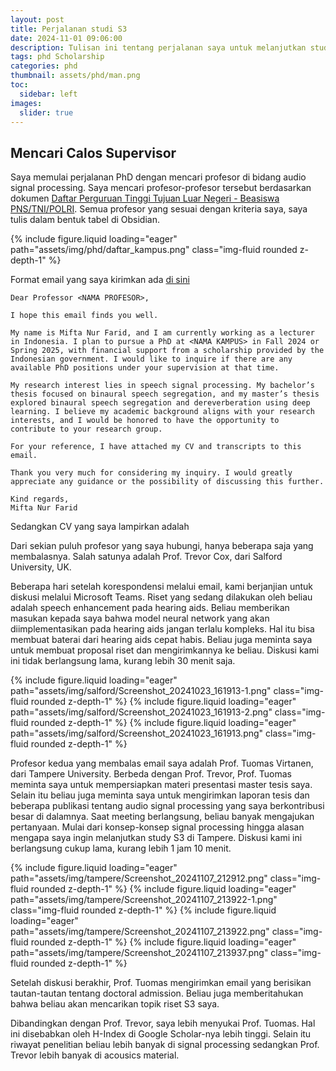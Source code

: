 ```yaml
---
layout: post
title: Perjalanan studi S3
date: 2024-11-01 09:06:00
description: Tulisan ini tentang perjalanan saya untuk melanjutkan studi S3. Mulai dari mencari calon pembimbing S3 hingga mendapatkan beasiswa.
tags: phd Scholarship
categories: phd
thumbnail: assets/phd/man.png
toc:
  sidebar: left
images:
  slider: true
---
```


## Mencari Calos Supervisor

Saya memulai perjalanan PhD dengan mencari profesor di bidang audio signal processing. Saya mencari profesor-profesor tersebut berdasarkan dokumen [Daftar Perguruan Tinggi Tujuan Luar Negeri - Beasiswa PNS/TNI/POLRI](https://lpdp.kemenkeu.go.id/storage/beasiswa/targeted/page/file/targeted_page_file_1718792422.pdf). Semua profesor yang sesuai dengan kriteria saya, saya tulis dalam bentuk tabel di Obsidian.

<div class="row mt-3">
    <div class="col-sm mt-3 mt-md-0">
        {% include figure.liquid loading="eager" path="assets/img/phd/daftar_kampus.png" class="img-fluid rounded z-depth-1" %}
    </div>
</div>

Format email yang saya kirimkan ada [di sini](assets/pdf/example_pdf.pdf)

```
Dear Professor <NAMA PROFESOR>,

I hope this email finds you well.

My name is Mifta Nur Farid, and I am currently working as a lecturer in Indonesia. I plan to pursue a PhD at <NAMA KAMPUS> in Fall 2024 or Spring 2025, with financial support from a scholarship provided by the Indonesian government. I would like to inquire if there are any available PhD positions under your supervision at that time.

My research interest lies in speech signal processing. My bachelor’s thesis focused on binaural speech segregation, and my master’s thesis explored binaural speech segregation and dereverberation using deep learning. I believe my academic background aligns with your research interests, and I would be honored to have the opportunity to contribute to your research group.

For your reference, I have attached my CV and transcripts to this email.

Thank you very much for considering my inquiry. I would greatly appreciate any guidance or the possibility of discussing this further.

Kind regards,  
Mifta Nur Farid
```

Sedangkan CV yang saya lampirkan adalah 

Dari sekian puluh profesor yang saya hubungi, hanya beberapa saja yang membalasnya. Salah satunya adalah Prof. Trevor Cox, dari Salford University, UK.

Beberapa hari setelah korespondensi melalui email, kami berjanjian untuk diskusi melalui Microsoft Teams. Riset yang sedang dilakukan oleh beliau adalah speech enhancement pada hearing aids. Beliau memberikan masukan kepada saya bahwa model neural network yang akan diimplementasikan pada hearing aids jangan terlalu kompleks. Hal itu bisa membuat baterai dari hearing aids cepat habis. Beliau juga meminta saya untuk membuat proposal riset dan mengirimkannya ke beliau. Diskusi kami ini tidak berlangsung lama, kurang lebih 30 menit saja.

<swiper-container keyboard="true" navigation="true" pagination="true" pagination-clickable="true" pagination-dynamic-bullets="true" rewind="true">
  <swiper-slide>{% include figure.liquid loading="eager" path="assets/img/salford/Screenshot_20241023_161913-1.png" class="img-fluid rounded z-depth-1" %}</swiper-slide>
  <swiper-slide>{% include figure.liquid loading="eager" path="assets/img/salford/Screenshot_20241023_161913-2.png" class="img-fluid rounded z-depth-1" %}</swiper-slide>
  <swiper-slide>{% include figure.liquid loading="eager" path="assets/img/salford/Screenshot_20241023_161913.png" class="img-fluid rounded z-depth-1" %}</swiper-slide>
</swiper-container>

Profesor kedua yang membalas email saya adalah Prof. Tuomas Virtanen, dari Tampere University. Berbeda dengan Prof. Trevor, Prof. Tuomas meminta saya untuk mempersiapkan materi presentasi master tesis saya. Selain itu beliau juga meminta saya untuk mengirimkan laporan tesis dan beberapa publikasi tentang audio signal processing yang saya berkontribusi besar di dalamnya. Saat meeting berlangsung, beliau banyak mengajukan pertanyaan. Mulai dari konsep-konsep signal processing hingga alasan mengapa saya ingin melanjutkan study S3 di Tampere. Diskusi kami ini berlangsung cukup lama, kurang lebih 1 jam 10 menit.

<swiper-container keyboard="true" navigation="true" pagination="true" pagination-clickable="true" pagination-dynamic-bullets="true" rewind="true">
  <swiper-slide>{% include figure.liquid loading="eager" path="assets/img/tampere/Screenshot_20241107_212912.png" class="img-fluid rounded z-depth-1" %}</swiper-slide>
  <swiper-slide>{% include figure.liquid loading="eager" path="assets/img/tampere/Screenshot_20241107_213922-1.png" class="img-fluid rounded z-depth-1" %}</swiper-slide>
  <swiper-slide>{% include figure.liquid loading="eager" path="assets/img/tampere/Screenshot_20241107_213922.png" class="img-fluid rounded z-depth-1" %}</swiper-slide>
  <swiper-slide>{% include figure.liquid loading="eager" path="assets/img/tampere/Screenshot_20241107_213937.png" class="img-fluid rounded z-depth-1" %}</swiper-slide>
</swiper-container>

Setelah diskusi berakhir, Prof. Tuomas mengirimkan email yang berisikan tautan-tautan tentang doctoral admission. Beliau juga memberitahukan bahwa beliau akan mencarikan topik riset S3 saya.

Dibandingkan dengan Prof. Trevor, saya lebih menyukai Prof. Tuomas. Hal ini disebabkan oleh H-Index di Google Scholar-nya lebih tinggi. Selain itu riwayat penelitian beliau lebih banyak di signal processing sedangkan Prof. Trevor lebih banyak di acousics material.

